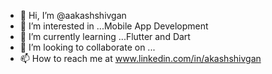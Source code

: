- 👋 Hi, I’m @aakashshivgan
- 👀 I’m interested in ...Mobile App Development
- 🌱 I’m currently learning ...Flutter and Dart
- 💞️ I’m looking to collaborate on ...
- 📫 How to reach me at www.linkedin.com/in/akashshivgan

<!---
aakashshivgan/aakashshivgan is a ✨ special ✨ repository because its `README.md` (this file) appears on your GitHub profile.
You can click the Preview link to take a look at your changes.
--->
